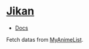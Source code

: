 # [Jikan](https://jikan.moe)

* [Docs](https://docs.api.jikan.moe)

Fetch datas from [MyAnimeList](http://myanimelist.net).
